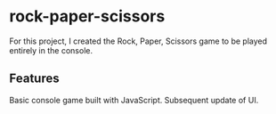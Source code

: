 # rock-paper-scissors

For this project, I created the Rock, Paper, Scissors game to be played entirely in the console.

## Features

Basic console game built with JavaScript. Subsequent update of UI.
